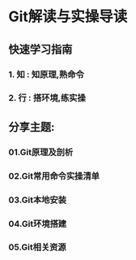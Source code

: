# Git解读与实操导读

## 快速学习指南
### 1. 知 : 知原理,熟命令
### 2. 行 : 搭环境,练实操

## 分享主题:
### 01.Git原理及剖析
### 02.Git常用命令实操清单

### 03.Git本地安装
### 04.Git环境搭建

### 05.Git相关资源